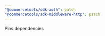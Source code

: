 ```yaml
---
"@commercetools/sdk-auth": patch
"@commercetools/sdk-middleware-http": patch
---
```


Pins dependencies
